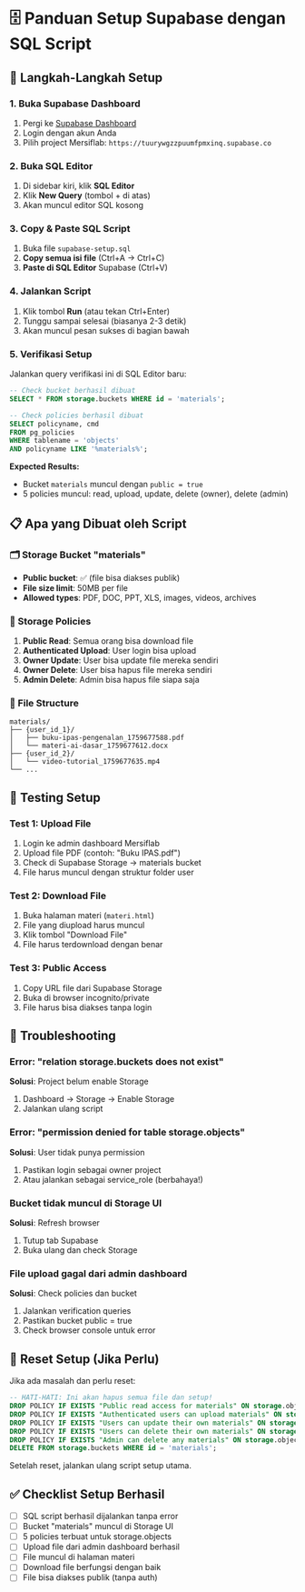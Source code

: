 # 🗄️ Panduan Setup Supabase dengan SQL Script

## 🎯 Langkah-Langkah Setup

### 1. Buka Supabase Dashboard
1. Pergi ke [Supabase Dashboard](https://supabase.com/dashboard)
2. Login dengan akun Anda
3. Pilih project Mersiflab: `https://tuurywgzzpuumfpmxinq.supabase.co`

### 2. Buka SQL Editor
1. Di sidebar kiri, klik **SQL Editor**
2. Klik **New Query** (tombol + di atas)
3. Akan muncul editor SQL kosong

### 3. Copy & Paste SQL Script
1. Buka file `supabase-setup.sql`
2. **Copy semua isi file** (Ctrl+A → Ctrl+C)
3. **Paste di SQL Editor** Supabase (Ctrl+V)

### 4. Jalankan Script
1. Klik tombol **Run** (atau tekan Ctrl+Enter)
2. Tunggu sampai selesai (biasanya 2-3 detik)
3. Akan muncul pesan sukses di bagian bawah

### 5. Verifikasi Setup
Jalankan query verifikasi ini di SQL Editor baru:

```sql
-- Check bucket berhasil dibuat
SELECT * FROM storage.buckets WHERE id = 'materials';

-- Check policies berhasil dibuat  
SELECT policyname, cmd 
FROM pg_policies 
WHERE tablename = 'objects' 
AND policyname LIKE '%materials%';
```

**Expected Results:**
- Bucket `materials` muncul dengan `public = true`
- 5 policies muncul: read, upload, update, delete (owner), delete (admin)

## 📋 Apa yang Dibuat oleh Script

### 🗂️ Storage Bucket "materials"
- **Public bucket**: ✅ (file bisa diakses publik)
- **File size limit**: 50MB per file
- **Allowed types**: PDF, DOC, PPT, XLS, images, videos, archives

### 🔐 Storage Policies
1. **Public Read**: Semua orang bisa download file
2. **Authenticated Upload**: User login bisa upload
3. **Owner Update**: User bisa update file mereka sendiri
4. **Owner Delete**: User bisa hapus file mereka sendiri  
5. **Admin Delete**: Admin bisa hapus file siapa saja

### 📁 File Structure
```
materials/
├── {user_id_1}/
│   ├── buku-ipas-pengenalan_1759677588.pdf
│   └── materi-ai-dasar_1759677612.docx
├── {user_id_2}/
│   └── video-tutorial_1759677635.mp4
└── ...
```

## 🧪 Testing Setup

### Test 1: Upload File
1. Login ke admin dashboard Mersiflab
2. Upload file PDF (contoh: "Buku IPAS.pdf")
3. Check di Supabase Storage → materials bucket
4. File harus muncul dengan struktur folder user

### Test 2: Download File
1. Buka halaman materi (`materi.html`)
2. File yang diupload harus muncul
3. Klik tombol "Download File"
4. File harus terdownload dengan benar

### Test 3: Public Access
1. Copy URL file dari Supabase Storage
2. Buka di browser incognito/private
3. File harus bisa diakses tanpa login

## 🚨 Troubleshooting

### Error: "relation storage.buckets does not exist"
**Solusi**: Project belum enable Storage
1. Dashboard → Storage → Enable Storage
2. Jalankan ulang script

### Error: "permission denied for table storage.objects"
**Solusi**: User tidak punya permission
1. Pastikan login sebagai owner project
2. Atau jalankan sebagai service_role (berbahaya!)

### Bucket tidak muncul di Storage UI
**Solusi**: Refresh browser
1. Tutup tab Supabase
2. Buka ulang dan check Storage

### File upload gagal dari admin dashboard
**Solusi**: Check policies dan bucket
1. Jalankan verification queries
2. Pastikan bucket public = true
3. Check browser console untuk error

## 🔄 Reset Setup (Jika Perlu)

Jika ada masalah dan perlu reset:

```sql
-- HATI-HATI: Ini akan hapus semua file dan setup!
DROP POLICY IF EXISTS "Public read access for materials" ON storage.objects;
DROP POLICY IF EXISTS "Authenticated users can upload materials" ON storage.objects;
DROP POLICY IF EXISTS "Users can update their own materials" ON storage.objects;
DROP POLICY IF EXISTS "Users can delete their own materials" ON storage.objects;
DROP POLICY IF EXISTS "Admin can delete any materials" ON storage.objects;
DELETE FROM storage.buckets WHERE id = 'materials';
```

Setelah reset, jalankan ulang script setup utama.

## ✅ Checklist Setup Berhasil

- [ ] SQL script berhasil dijalankan tanpa error
- [ ] Bucket "materials" muncul di Storage UI
- [ ] 5 policies terbuat untuk storage.objects
- [ ] Upload file dari admin dashboard berhasil
- [ ] File muncul di halaman materi
- [ ] Download file berfungsi dengan baik
- [ ] File bisa diakses publik (tanpa auth)
